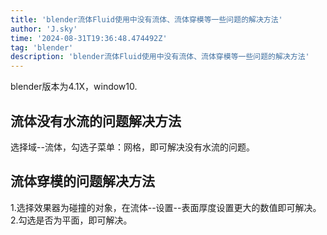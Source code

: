 ```yaml
---
title: 'blender流体Fluid使用中没有流体、流体穿模等一些问题的解决方法'
author: 'J.sky'
time: '2024-08-31T19:36:48.474492Z'
tag: 'blender'
description: 'blender流体Fluid使用中没有流体、流体穿模等一些问题的解决方法'
---
```


blender版本为4.1X，window10.

## 流体没有水流的问题解决方法

选择域--流体，勾选子菜单：网格，即可解决没有水流的问题。

## 流体穿模的问题解决方法

1.选择效果器为碰撞的对象，在流体--设置--表面厚度设置更大的数值即可解决。
2.勾选是否为平面，即可解决。


